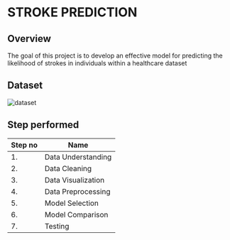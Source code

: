 # STROKE PREDICTION

## Overview
The goal of this project is to develop an effective model for predicting the likelihood of strokes in individuals within a healthcare dataset
## Dataset
![dataset](https://www.kaggle.com/datasets/fedesoriano/stroke-prediction-dataset)
 ## Step performed 
 |Step no|Name|
 |-|-|
|1.| Data Understanding |
|2.| Data Cleaning|
|3.| Data Visualization|
|4.| Data Preprocessing |
|5.| Model Selection|
|6.| Model Comparison|
|7.| Testing|




